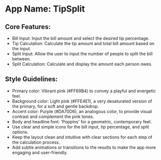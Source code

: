 # **App Name**: TipSplit

## Core Features:

- Bill Input: Input the bill amount and select the desired tip percentage.
- Tip Calculation: Calculate the tip amount and total bill amount based on the input.
- Split Input: Allow the user to input the number of people to split the bill between.
- Split Calculation: Calculate and display the amount each person owes.

## Style Guidelines:

- Primary color: Vibrant pink (#FF69B4) to convey a playful and energetic feel.
- Background color: Light pink (#FFE4E1), a very desaturated version of the primary, for a soft and gentle backdrop.
- Accent color: Purple (#DA70D6), an analogous color, to provide visual contrast and complement the pink tones.
- Body and headline font: 'Poppins' for a geometric, contemporary feel.
- Use clear and simple icons for the bill input, tip percentage, and split options.
- Keep the layout clean and intuitive with clear sections for each step of the calculation process.
- Add subtle animations or transitions to the results to make the app more engaging and user-friendly.